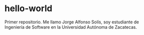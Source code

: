 # hello-world
Primer repositorio.
Me llamo Jorge Alfonso Solís, soy estudiante de Ingeniería de Software en la Universidad Autónoma de Zacatecas.
